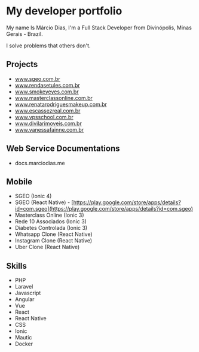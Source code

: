 # My developer portfolio

My name Is Márcio Dias, I'm a Full Stack Developer from Divinópolis, Minas Gerais - Brazil.

I solve problems that others don't.

## Projects

- www.sgeo.com.br
- www.rendasetules.com.br
- www.smokeyeyes.com.br
- www.masterclassonline.com.br
- www.renatarodriguesmakeup.com.br
- www.escassezreal.com.br
- www.vpsschool.com.br
- www.divilarimoveis.com.br
- www.vanessafainne.com.br

## Web Service Documentations

- docs.marciodias.me

## Mobile
- SGEO (Ionic 4)
- SGEO (React Native) - [https://play.google.com/store/apps/details?id=com.sgeo](https://play.google.com/store/apps/details?id=com.sgeo)
- Masterclass Online (Ionic 3)
- Rede 10 Associados (Ionic 3)
- Diabetes Controlada (Ionic 3)
- Whatsapp Clone (React Native)
- Instagram Clone (React Native)
- Uber Clone (React Native)

## Skills
- PHP
- Laravel
- Javascript
- Angular
- Vue
- React
- React Native
- CSS
- Ionic
- Mautic
- Docker
